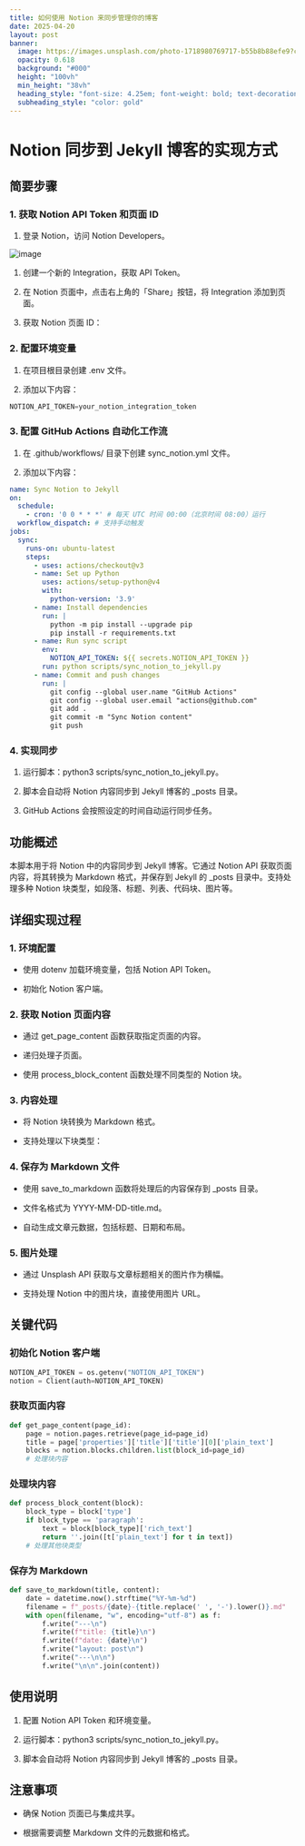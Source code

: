 ```yaml
---
title: 如何使用 Notion 来同步管理你的博客
date: 2025-04-20
layout: post
banner:
  image: https://images.unsplash.com/photo-1718980769717-b55b8b88efe9?crop=entropy&cs=tinysrgb&fit=max&fm=jpg&ixid=M3w2OTIwMzJ8MHwxfHJhbmRvbXx8fHx8fHx8fDE3NDUxNzM1NTR8&ixlib=rb-4.0.3&q=80&w=1080
  opacity: 0.618
  background: "#000"
  height: "100vh"
  min_height: "38vh"
  heading_style: "font-size: 4.25em; font-weight: bold; text-decoration: underline"
  subheading_style: "color: gold"
---
```


# Notion 同步到 Jekyll 博客的实现方式

## 简要步骤

### 1. 获取 Notion API Token 和页面 ID

1. 登录 Notion，访问 Notion Developers。

![image](https://prod-files-secure.s3.us-west-2.amazonaws.com/a7a0cc5a-89b9-4cda-8686-1fba0ca52f40/d19c1afe-dea5-4312-9333-786b0ba83054/image.png?X-Amz-Algorithm=AWS4-HMAC-SHA256&X-Amz-Content-Sha256=UNSIGNED-PAYLOAD&X-Amz-Credential=ASIAZI2LB466WGKF3NK6%2F20250420%2Fus-west-2%2Fs3%2Faws4_request&X-Amz-Date=20250420T182553Z&X-Amz-Expires=3600&X-Amz-Security-Token=IQoJb3JpZ2luX2VjECEaCXVzLXdlc3QtMiJHMEUCIQC1fnRCd2OFLGCMlnlWMwBpfKPTyehFbp6gbrZP%2FIFiYgIgNO5gJBUSXY5erV5k1ekc0vTOHncWgY7EQ3lcli1qKW4qiAQIqv%2F%2F%2F%2F%2F%2F%2F%2F%2F%2FARAAGgw2Mzc0MjMxODM4MDUiDB2Gay06KdxzLgBZfircAwiTKRKSBXIWq%2BJCmNK3Wt0AcKex4N644A1Y67e4HQawWBCIdAh%2FD0OcGaFRgF4SfEXeKhaVEThOu9uNFPENXNb8VAnDiWlU9vWLTrLyXUClB7rvfkOdAwDOfEzp%2BuuSoKtBrC4VNebIqpsDIkTiiKhzgcJTGNPlTn1G3euDGFWNQvUMdYqkX5g7Hjw4F2fXhpVClvIwmdHSKvyiKi%2FZI9k5cP9WKEkkVkPUi9QRUCUylZku%2FnDM%2F18x1r1qDRi61sW6SVcPnfTHMH70oGIIjNcuv1WtAk24MDFhPXczYQJJOaN0NSsctyVZJ3zsN1M9d7YKrwGrPrEW0DhJdJkZ%2FfrBLY50xGaEHdDJjAbq%2Bt2oblZqot%2BSdiYXoCciBc2zoYtqccGtse6Xyc%2BkkLkrpjENEG4pIk%2BiM2poPrK9VD3doaDQwwp95QggesvYJpQ9hGGVBTNaPzen51kjMXbZMKe2ISBithHOaFPvxDPe8TjMBvXAzfDQlTfoxnQFYEv81BqM50Zf5%2BwoiVBUKJDK%2Fyk1EA1uqxgn%2BHhorSQ9Jcy4JhepAuopNiJDHvEIo92nrEE1jez%2BqMAzxF2LMq7ZmgrMDZLbq%2FPsLkCTGdgymKKe%2FKVJTSpJWFKF0dycMITIlMAGOqUBwVyylk8egHmXx08t1U4adU64Dfkahk8jw6%2BmsSplW8npf462lF7Cbnjrfms9PaKWapmaZrurxCh5EkUI9YQVjJc35T79kTJpmI3TQ%2BObCY33XKoeZdZfr8Otzo1J9z75t%2FNEf6UvLEU815jrY3J%2F6Qf7yJt1ex%2FgYg5KbuUv28QU%2BHoHcV0pdrE%2FtBhhgR8MaveeP1aYPU69WPoLCg14JgVqBp1h&X-Amz-Signature=32bfe9869a51472abe3144150666f07a14eabd461d900d76ded89bf4845913b0&X-Amz-SignedHeaders=host&x-id=GetObject)

1. 创建一个新的 Integration，获取 API Token。

1. 在 Notion 页面中，点击右上角的「Share」按钮，将 Integration 添加到页面。

1. 获取 Notion 页面 ID：


### 2. 配置环境变量

1. 在项目根目录创建 .env 文件。

1. 添加以下内容：

```javascript
NOTION_API_TOKEN=your_notion_integration_token
```

### 3. 配置 GitHub Actions 自动化工作流

1. 在 .github/workflows/ 目录下创建 sync_notion.yml 文件。

1. 添加以下内容：

```yaml
name: Sync Notion to Jekyll
on:
  schedule:
    - cron: '0 0 * * *' # 每天 UTC 时间 00:00（北京时间 08:00）运行
  workflow_dispatch: # 支持手动触发
jobs:
  sync:
    runs-on: ubuntu-latest
    steps:
      - uses: actions/checkout@v3
      - name: Set up Python
        uses: actions/setup-python@v4
        with:
          python-version: '3.9'
      - name: Install dependencies
        run: |
          python -m pip install --upgrade pip
          pip install -r requirements.txt
      - name: Run sync script
        env:
          NOTION_API_TOKEN: ${{ secrets.NOTION_API_TOKEN }}
        run: python scripts/sync_notion_to_jekyll.py
      - name: Commit and push changes
        run: |
          git config --global user.name "GitHub Actions"
          git config --global user.email "actions@github.com"
          git add .
          git commit -m "Sync Notion content"
          git push
```

### 4. 实现同步

1. 运行脚本：python3 scripts/sync_notion_to_jekyll.py。

1. 脚本会自动将 Notion 内容同步到 Jekyll 博客的 _posts 目录。

1. GitHub Actions 会按照设定的时间自动运行同步任务。

## 功能概述

本脚本用于将 Notion 中的内容同步到 Jekyll 博客。它通过 Notion API 获取页面内容，将其转换为 Markdown 格式，并保存到 Jekyll 的 _posts 目录中。支持处理多种 Notion 块类型，如段落、标题、列表、代码块、图片等。

## 详细实现过程

### 1. 环境配置

- 使用 dotenv 加载环境变量，包括 Notion API Token。

- 初始化 Notion 客户端。

### 2. 获取 Notion 页面内容

- 通过 get_page_content 函数获取指定页面的内容。

- 递归处理子页面。

- 使用 process_block_content 函数处理不同类型的 Notion 块。

### 3. 内容处理

- 将 Notion 块转换为 Markdown 格式。

- 支持处理以下块类型：


### 4. 保存为 Markdown 文件

- 使用 save_to_markdown 函数将处理后的内容保存到 _posts 目录。

- 文件名格式为 YYYY-MM-DD-title.md。

- 自动生成文章元数据，包括标题、日期和布局。

### 5. 图片处理

- 通过 Unsplash API 获取与文章标题相关的图片作为横幅。

- 支持处理 Notion 中的图片块，直接使用图片 URL。

## 关键代码

### 初始化 Notion 客户端

```python
NOTION_API_TOKEN = os.getenv("NOTION_API_TOKEN")
notion = Client(auth=NOTION_API_TOKEN)
```

### 获取页面内容

```python
def get_page_content(page_id):
    page = notion.pages.retrieve(page_id=page_id)
    title = page['properties']['title']['title'][0]['plain_text']
    blocks = notion.blocks.children.list(block_id=page_id)
    # 处理块内容
```

### 处理块内容

```python
def process_block_content(block):
    block_type = block['type']
    if block_type == 'paragraph':
        text = block[block_type]['rich_text']
        return ''.join([t['plain_text'] for t in text])
    # 处理其他块类型
```

### 保存为 Markdown

```python
def save_to_markdown(title, content):
    date = datetime.now().strftime("%Y-%m-%d")
    filename = f"_posts/{date}-{title.replace(' ', '-').lower()}.md"
    with open(filename, "w", encoding="utf-8") as f:
        f.write("---\n")
        f.write(f"title: {title}\n")
        f.write(f"date: {date}\n")
        f.write("layout: post\n")
        f.write("---\n\n")
        f.write("\n\n".join(content))
```

## 使用说明

1. 配置 Notion API Token 和环境变量。

1. 运行脚本：python3 scripts/sync_notion_to_jekyll.py。

1. 脚本会自动将 Notion 内容同步到 Jekyll 博客的 _posts 目录。

## 注意事项

- 确保 Notion 页面已与集成共享。

- 根据需要调整 Markdown 文件的元数据和格式。